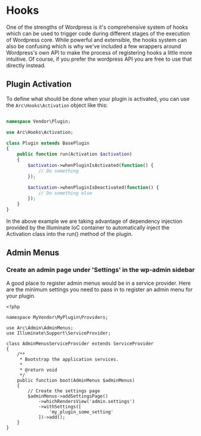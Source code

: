 # Hooks

One of the strengths of Wordpress is it's comprehensive system of hooks which can be used to trigger code
during different stages of the execution of Wordpress core. While powerful and extensible, the hooks
system can also be confusing which is why we've included a few wrappers around Wordpress's own API to make
the process of registering hooks a little more intuitive. Of course, if you prefer the wordpress API you
are free to use that directly instead.

## Plugin Activation

To define what should be done when your plugin is activated, you can use the `Arc\Hooks\Activation` object
like this:

```php

namespace Vendor\Plugin;

use Arc\Hooks\Activation;

class Plugin extends BasePlugin
{
    public function run(Activation $activation)
    {
        $activation->whenPluginIsActivated(function() {
            // Do something
        });

        $activation->whenPluginIsDeactivated(function() {
            // Do something else
        });
    }
}
```

In the above example we are taking advantage of dependency injection provided by the Illuminate IoC
container to automatically inject the Activation class into the run() method of the plugin.

## Admin Menus 

### Create an admin page under 'Settings' in the wp-admin sidebar

A good place to register admin menus would be in a service provider. Here are the minimum
settings you need to pass in to register an admin menu for your plugin.

    <?php

    namespace MyVendor\MyPlugin\Providers;

    use Arc\Admin\AdminMenus;
    use Illuminate\Support\ServiceProvider;

    class AdminMenusServiceProvider extends ServiceProvider
    {
        /**
         * Bootstrap the application services.
         *
         * @return void
         */
        public function boot(AdminMenus $adminMenus)
        {
            // Create the settings page
            $adminMenus->addSettingsPage()
                ->whichRendersView('admin.settings')
                ->withSettings([
                    'my_plugin_some_setting'
                ])->add();
        }
    }
